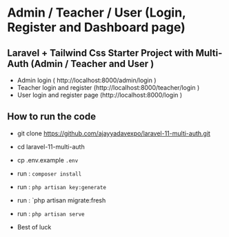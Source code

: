 

# Admin / Teacher / User (Login, Register and Dashboard page) 

## Laravel + Tailwind Css Starter Project with Multi-Auth (Admin / Teacher and User )
- Admin login ( http://localhost:8000/admin/login )
- Teacher login and register (http://localhost:8000/teacher/login )
- User login and register page (http://localhost:8000/login )



## How to run the code
- git clone https://github.com/ajayyadavexpo/laravel-11-multi-auth.git
- cd laravel-11-multi-auth
- cp .env.example `.env`
- run : `composer install`
- run : `php artisan key:generate`
- run : `php artisan migrate:fresh
- run : `php artisan serve`

- Best of luck 

